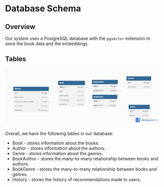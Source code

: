 # Database Schema

## Overview
Our system uses a PostgreSQL database with the `pgvector` extension to store the book data and the embeddings.

## Tables
![Database Schema](ERD.jpeg "Database Schema")

Overall, we have the following tables in our database:

- Book - stores information about the books.
- Author - stores information about the authors.
- Genre - stores information about the genres.
- BookAuthor - stores the many-to-many relationship between books and authors.
- BookGenre - stores the many-to-many relationship between books and genres.
- History - stores the history of recommendations made to users.